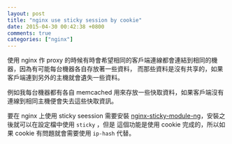 ```yaml
---
layout: post
title: "nginx use sticky session by cookie"
date: 2015-04-30 00:42:38 +0800
comments: true
categories: ["nginx"]
---
```




<!-- more -->

使用 nginx 作 proxy 的時候有時會希望相同的客戶端連線都會連結到相同的機器，因為有可能每台機器各自存放著一些資料，
而那些資料是沒有共享的，如果客戶端連到另外的主機就會遺失一些資料。

例如我每台機器都有各自 memcached 用來存放一些快取資料，如果客戶端沒有連線到相同主機便會失去這些快取資訊。


要在 nginx 上使用 sticky seession 需要安裝  [nginx-sticky-module-ng]，安裝之後就可以在設定檔中使用 `sticky` ，但是
這個功能是使用 cookie 完成的，所以如果 cookie 有問題就會需要使用 `ip-hash` 代替。


[nginx-sticky-module-ng]:https://bitbucket.org/nginx-goodies/nginx-sticky-module-ng/overview